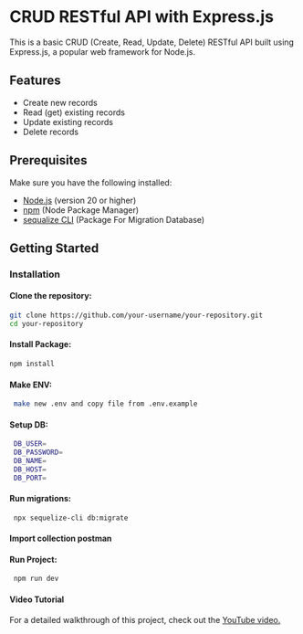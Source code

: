 # CRUD RESTful API with Express.js

This is a basic CRUD (Create, Read, Update, Delete) RESTful API built using Express.js, a popular web framework for Node.js.

## Features

- Create new records
- Read (get) existing records
- Update existing records
- Delete records

## Prerequisites

Make sure you have the following installed:

- [Node.js](https://nodejs.org/en/download/) (version 20 or higher)
- [npm](https://www.npmjs.com/get-npm) (Node Package Manager)
- [sequalize CLI](https://sequelize.org/docs/v6/other-topics/migrations/) (Package For Migration Database)

## Getting Started

### Installation

#### Clone the repository:

```bash
git clone https://github.com/your-username/your-repository.git
cd your-repository
```

#### Install Package:

```bash
npm install
```

#### Make ENV:

```bash
 make new .env and copy file from .env.example
```

#### Setup DB:

```bash
 DB_USER=
 DB_PASSWORD=
 DB_NAME=
 DB_HOST=
 DB_PORT=
```

#### Run migrations:

```bash
 npx sequelize-cli db:migrate
```

#### Import collection postman

#### Run Project:

```bash
 npm run dev
```

#### Video Tutorial

For a detailed walkthrough of this project, check out the [YouTube video.](https://www.youtube.com/playlist?list=PL6mr4X-vI_mJs-zzh3FhV_wbRGhQxCqTS)
